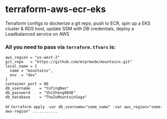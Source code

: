 # terraform-aws-ecr-eks
Terraform configs to dockerize a git repo, push to ECR, spin up a EKS cluster &amp; RDS host, update SSM with DB credentials, deploy a Loadbalanced service on AWS

### All you need to pass via `terraform.tfvars` is:
```
aws_region = "us-west-2"
git_repo   = "https://github.com/mrprmode/mountains.git"
local_name = {
  name = "mountains",
  env  = "dev"
}
container_port = 80
db_username    = "YuYingNan"
db_password    = "ShiSheng8848"
db_database    = "TheZuMountainSaga"
```
or `terraform apply -var db_username="some_name" -var aws_region="some-aws-region" ...........`

